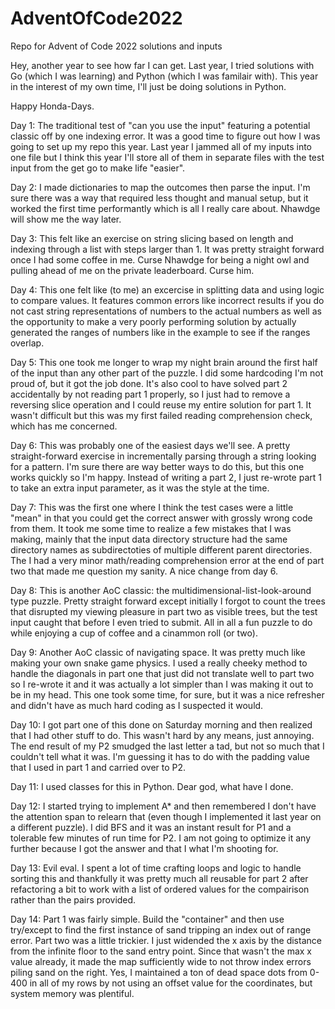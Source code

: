 # AdventOfCode2022
Repo for Advent of Code 2022 solutions and inputs

Hey, another year to see how far I can get.  Last year, I tried solutions with Go (which I was learning) and Python (which I was familair with).  This year in the interest of my own time, I'll just be doing solutions in Python.

Happy Honda-Days.


Day 1:  The traditional test of "can you use the input" featuring a potential classic off by one indexing error.  It was a good time to figure out how I was going to set up my repo this year.  Last year I jammed all of my inputs into one file but I think this year I'll store all of them in separate files with the test input from the get go to make life "easier". 

Day 2:  I made dictionaries to map the outcomes then parse the input.  I'm sure there was a way that required less thought and manual setup, but it worked the first time performantly which is all I really care about.  Nhawdge will show me the way later.

Day 3:  This felt like an exercise on string slicing based on length and indexing through a list with steps larger than 1.  It was pretty straight forward once I had some coffee in me.  Curse Nhawdge for being a night owl and pulling ahead of me on the private leaderboard.  Curse him.

Day 4:  This one felt like (to me) an excercise in splitting data and using logic to compare values.  It features common errors like incorrect results if you do not cast string representations of numbers to the actual numbers as well as the opportunity to make a very poorly performing solution by actually generated the ranges of numbers like in the example to see if the ranges overlap.

Day 5:  This one took me longer to wrap my night brain around the first half of the input than any other part of the puzzle.  I did some hardcoding I'm not proud of, but it got the job done.  It's also cool to have solved part 2 accidentally by not reading part 1 properly, so I just had to remove a reversing slice operation and I could reuse my entire solution for part 1.  It wasn't difficult but this was my first failed reading comprehension check, which has me concerned.

Day 6:  This was probably one of the easiest days we'll see.  A pretty straight-forward exercise in incrementally parsing through a string looking for a pattern.  I'm sure there are way better ways to do this, but this one works quickly so I'm happy.  Instead of writing a part 2, I just re-wrote part 1 to take an extra input parameter, as it was the style at the time.

Day 7:  This was the first one where I think the test cases were a little "mean" in that you could get the correct answer with grossly wrong code from them.  It took me some time to realize a few mistakes that I was making, mainly that the input data directory structure had the same directory names as subdirectoties of multiple different parent directories.  The I had a very minor math/reading comprehension error at the end of part two that made me question my sanity.  A nice change from day 6.

Day 8:  This is another AoC classic:  the multidimensional-list-look-around type puzzle.  Pretty straight forward except initially I forgot to count the trees that disrupted my viewing pleasure in part two as visible trees, but the test input caught that before I even tried to submit.  All in all a fun puzzle to do while enjoying a cup of coffee and a cinammon roll (or two).

Day 9:  Another AoC classic of navigating space.  It was pretty much like making your own snake game physics.  I used a really cheeky method to handle the diagonals in part one that just did not translate well to part two so I re-wrote it and it was actually a lot simpler than I was making it out to be in my head.  This one took some time, for sure, but it was a nice refresher and didn't have as much hard coding as I suspected it would.

Day 10:  I got part one of this done on Saturday morning and then realized that I had other stuff to do.  This wasn't hard by any means, just annoying.  The end result of my P2 smudged the last letter a tad, but not so much that I couldn't tell what it was.  I'm guessing it has to do with the padding value that I used in part 1 and carried over to P2.

Day 11:  I used classes for this in Python.  Dear god, what have I done.

Day 12:  I started trying to implement A* and then remembered I don't have the attention span to relearn that (even though I implemented it last year on a different puzzle).  I did BFS and it was an instant result for P1 and a tolerable few minutes of run time for P2.  I am not going to optimize it any further because I got the answer and that I what I'm shooting for.

Day 13:  Evil eval.  I spent a lot of time crafting loops and logic to handle sorting this and thankfully it was pretty much all reusable for part 2 after refactoring a bit to work with a list of ordered values for the compairison rather than the pairs provided.

Day 14:  Part 1 was fairly simple.  Build the "container" and then use try/except to find the first instance of sand tripping an index out of range error.  Part two was a little trickier.  I just widended the x axis by the distance from the infinite floor to the sand entry point.  Since that wasn't the max x value already, it made the map sufficiently wide to not throw index errors piling sand on the right.  Yes, I maintained a ton of dead space dots from 0-400 in all of my rows by not using an offset value for the coordinates, but system memory was plentiful.
